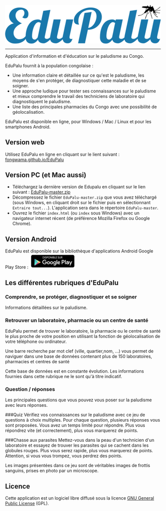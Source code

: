 ![logo EduPalu](local/logo_EduPalu_text.png)

---

Application d'information et d'éducation sur le paludisme au Congo. 

EduPalu fournit à la population congolaise :

- Une information claire et détaillée sur ce qu'est le paludisme, les moyens de s'en protéger, de diagnostiquer cette maladie et de se soigner.
- Une approche ludique pour tester ses connaissances sur le paludisme et mieux comprendre le travail des techniciens de laboratoire qui diagnostiquent le paludisme.
- Une liste des principales pharmacies du Congo avec une possibilité de géolocalisation.

EduPalu est disponible en ligne, pour Windows / Mac / Linux et pour les smartphones Android.

## Version web

Utilisez EduPalu en ligne en cliquant sur le lient suivant : [fongwama.github.io/EduPalu](http://fongwama.github.io/EduPalu_V2)

## Version PC (et Mac aussi)

- Téléchargez la dernière version de Edupalu en cliquant sur le lien suivant : [EduPalu-master.zip](https://github.com/fongwama/EduPalu/archive/master.zip)
- Décompressez le fichier `EduPalu-master.zip` que vous avez téléchargé (sous Windows, en cliquant droit sur le fichier puis en sélectionnant `Extraire tout...`). L'application sera dans le répertoire `EduPalu-master`.
- Ouvrez le fichier `index.html` (ou `index` sous Windows) avec un navigateur internet récent (de préférence Mozilla Firefox ou Google Chrome).

## Version Android

EduPalu est disponible sur la bibliothèque d'applications Android Google Play Store : [ ![Google Play Badge](local/google-play-badge.png) ](https://play.google.com/store/apps/details?id=com.fcrm.edupalu)

## Les différentes rubriques d'EduPalu

### Comprendre, se protéger, diagnostiquer et se soigner

Informations détaillées sur le paludisme. 

### Retrouver un laboratoire, pharmacie ou un centre de santé
EduPalu permet de trouver le laboratoire, la pharmacie ou le centre de santé le plus proche de votre position en utilisant la fonction de géolocalisation de votre téléphone ou ordinateur.

Une barre recherche par mot clef (ville, quartier,nom, ...) vous permet de naviguer dans une base de données contenant plus de 150 laboratoires, pharmacies et centres de santé

Cette base de données est en constante évolution. Les informations fournies dans cette rubrique ne le sont qu'à titre indicatif.

### Question / réponses

Les principales questions que vous pouvez vous poser sur la paludisme avec leurs réponses.

###Quiz
Vérifiez vos connaissances sur le paludisme avec ce jeu de questions à choix multiples. Pour chaque question, plusieurs réponses vous sont proposées. Vous avez un temps limité pour répondre. Plus vous répondrez vite (et correctement), plus vous marquerez de points.

###Chasse aux parasites
Mettez-vous dans la peau d'un technicien d'un laboratoire et essayez de trouver les parasites qui se cachent dans les globules rouges. Plus vous serez rapide, plus vous marquerez de points. Attention, si vous vous trompez, vous perdrez des points.

Les images présentées dans ce jeu sont de véritables images de frottis sanguins, prises en photo par un microscope.

## Licence
Cette application est un logiciel libre diffusé sous la licence [GNU General Public License](LICENSE) (GPL).












